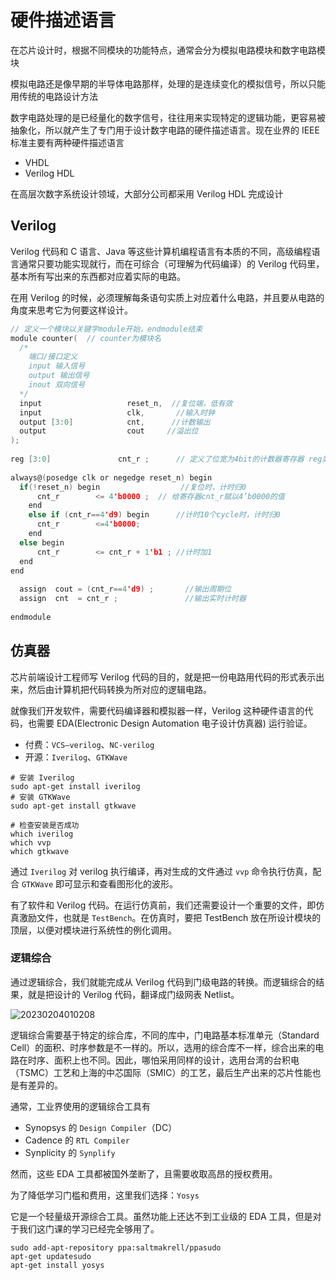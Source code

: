 # 硬件描述语言

在芯片设计时，根据不同模块的功能特点，通常会分为模拟电路模块和数字电路模块

模拟电路还是像早期的半导体电路那样，处理的是连续变化的模拟信号，所以只能用传统的电路设计方法

数字电路处理的是已经量化的数字信号，往往用来实现特定的逻辑功能，更容易被抽象化，所以就产生了专门用于设计数字电路的硬件描述语言。现在业界的 IEEE 标准主要有两种硬件描述语言

- VHDL
- Verilog HDL

在高层次数字系统设计领域，大部分公司都采用 Verilog HDL 完成设计

## Verilog

Verilog 代码和 C 语言、Java 等这些计算机编程语言有本质的不同，高级编程语言通常只要功能实现就行，而在可综合（可理解为代码编译）的 Verilog 代码里，基本所有写出来的东西都对应着实际的电路。

在用 Verilog 的时候，必须理解每条语句实质上对应着什么电路，并且要从电路的角度来思考它为何要这样设计。

```c
// 定义一个模块以关键字module开始，endmodule结束
module counter(  // counter为模块名
  /*
    端口/接口定义
    input 输入信号
    output 输出信号
    inout 双向信号
  */
  input                   reset_n,  //复位端，低有效
  input                   clk,       //输入时钟
  output [3:0]            cnt,      //计数输出
  output                  cout     //溢出位
);  
  
reg [3:0]               cnt_r ;      // 定义了位宽为4bit的计数器寄存器 reg类型信号，信号名称为cnt_r
  
always@(posedge clk or negedge reset_n) begin
  if(!reset_n) begin                  //复位时，计时归0
      cnt_r        <= 4'b0000 ;  // 给寄存器cnt_r赋以4’b0000的值
    end
    else if (cnt_r==4'd9) begin      //计时10个cycle时，计时归0
      cnt_r        <=4'b0000;
    end
  else begin                      
      cnt_r        <= cnt_r + 1'b1 ; //计时加1
  end
end
  
  assign  cout = (cnt_r==4'd9) ;       //输出周期位
  assign  cnt  = cnt_r ;               //输出实时计时器
  
endmodule
```

## 仿真器

芯片前端设计工程师写 Verilog 代码的目的，就是把一份电路用代码的形式表示出来，然后由计算机把代码转换为所对应的逻辑电路。

就像我们开发软件，需要代码编译器和模拟器一样，Verilog 这种硬件语言的代码，也需要 EDA(Electronic Design Automation 电子设计仿真器) 运行验证。

- 付费：`VCS—verilog`、`NC-verilog`
- 开源：`Iverilog`、`GTKWave`

```shell
# 安装 Iverilog
sudo apt-get install iverilog
# 安装 GTKWave
sudo apt-get install gtkwave

# 检查安装是否成功
which iverilog 
which vvp 
which gtkwave
```

通过 `Iverilog` 对 verilog 执行编译，再对生成的文件通过 `vvp` 命令执行仿真，配合 `GTKWave` 即可显示和查看图形化的波形。

有了软件和 Verilog 代码。在运行仿真前，我们还需要设计一个重要的文件，即仿真激励文件，也就是 `TestBench`。在仿真时，要把 TestBench 放在所设计模块的顶层，以便对模块进行系统性的例化调用。

### 逻辑综合

通过逻辑综合，我们就能完成从 Verilog 代码到门级电路的转换。而逻辑综合的结果，就是把设计的 Verilog 代码，翻译成门级网表 Netlist。

![20230204010208](http://image.zuoright.com/20230204010208.png)

逻辑综合需要基于特定的综合库，不同的库中，门电路基本标准单元（Standard Cell）的面积、时序参数是不一样的。所以，选用的综合库不一样，综合出来的电路在时序、面积上也不同。因此，哪怕采用同样的设计，选用台湾的台积电（TSMC）工艺和上海的中芯国际（SMIC）的工艺，最后生产出来的芯片性能也是有差异的。

通常，工业界使用的逻辑综合工具有

- Synopsys 的 `Design Compiler`（DC）
- Cadence 的 `RTL Compiler`
- Synplicity 的 `Synplify`

然而，这些 EDA 工具都被国外垄断了，且需要收取高昂的授权费用。

为了降低学习门槛和费用，这里我们选择：`Yosys`

它是一个轻量级开源综合工具。虽然功能上还达不到工业级的 EDA 工具，但是对于我们这门课的学习已经完全够用了。

```shell
sudo add-apt-repository ppa:saltmakrell/ppasudo 
apt-get updatesudo 
apt-get install yosys
```
